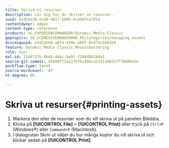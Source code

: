 ```yaml
---
title: Skriva ut resurser
description: Lär dig hur du skriver ut resurser.
uuid: 6cd5ba38-ec80-461f-b095-6cd4d7ea7814
contentOwner: admin
content-type: reference
products: SG_EXPERIENCEMANAGER/Dynamic-Media-Classic
geptopics: SG_SCENESEVENONDEMAND_PK/categories/managing_assets
discoiquuid: e4a2a5b8-a074-4f0e-a607-0c47acbb81b4
feature: Dynamic Media Classic,Resurshantering
role: User
exl-id: 23d6727b-0b48-4dac-be9f-f284d8d10de1
source-git-commit: df689ff5a127bfbc400ca5331168d1ff7bb0b42e
workflow-type: tm+mt
source-wordcount: '47'
ht-degree: 0%

---
```


# Skriva ut resurser{#printing-assets}

1. Markera den eller de resurser som du vill skriva ut på panelen Bläddra.
1. Klicka på **[!UICONTROL File]** > **[!UICONTROL Print]** eller tryck på `Ctrl+P` (Windows®) eller `Command+P` (Macintosh).
1. I dialogrutan Skriv ut väljer du hur många kopior du vill skriva ut och klickar sedan på **[!UICONTROL Print]**.
